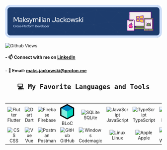 ![tuna_baner][tuna_baner_path]

![Github Views][profile_views_badge]


<h4>- 📫 Connect with me on <a href="https://www.linkedin.com/in/maksymilian-jackowski/">LinkedIn</a></h4>

<h4>- 📧 Email: <a href="mailto:maks.jackowski@proton.me">maks.jackowski@proton.me</a></h4>

<h2 align="center"><samp>💻 My Favorite Languages and Tools</samp></h2>

<div style="display: flex; align-items: center; justify-content: center;">
<table align="center">
  <tr>
    <td align="center" width="100">
      <img src="https://skillicons.dev/icons?i=flutter" alt="Flutter" width="45" height="45" /><br>Flutter
    </td>
    <td align="center" width="100">
      <img src="https://skillicons.dev/icons?i=dart" alt="Dart" width="45" height="45" /><br>Dart
    </td>
    <td align="center" width="100">
      <img src="https://skillicons.dev/icons?i=firebase" alt="Firebase" width="45" height="45" /><br>Firebase
    </td>
    <td align="center" width="100">
      <img src="./bloc.png" alt="BLoC" width="45" height="50" /><br>BLoC
    </td>
    <td align="center" width="100">
      <img src="https://skillicons.dev/icons?i=sqlite" width="48" height="48" alt="SQLite" /><br>SQLite
    </td>
    <td align="center" width="100">
      <img src="https://skillicons.dev/icons?i=js" alt="JavaScript" width="45" height="45" /><br>JavaScript
    </td>
    <td align="center" width="100">
      <img src="https://skillicons.dev/icons?i=ts" alt="TypeScript" width="45" height="45" /><br>TypeScript
    </td>
    <td align="center" width="100">
      <img src="https://skillicons.dev/icons?i=html" width="45" height="45" alt="HTML5" /><br>HTML5
    </td>
  </tr>
  <tr>
    <td align="center" width="100">
      <img src="https://skillicons.dev/icons?i=css" width="45" height="45" alt="CSS" /><br>CSS
    </td>
    <td align="center" width="100">
      <img src="https://skillicons.dev/icons?i=vue" width="45" height="45" alt="Vue" /><br>Vue
    </td>
    <td align="center" width="100">
      <img src="https://skillicons.dev/icons?i=postman" width="45" height="45" alt="Postman" /><br>Postman
    </td>
    <td align="center" width="100">
      <img src="https://skillicons.dev/icons?i=github" alt="GitHub" width="45" height="45" /><br>GitHub
    </td>
    <td align="center" width="100">
      <img src="https://codemagic.io/media/landing/press-kit/svg/star-gradient.svg" width="45" height="45" alt="Windows" /><br>Codemagic
    </td>
    <td align="center" width="100">
      <img src="https://skillicons.dev/icons?i=linux" width="45" height="45" alt="Linux" /><br>Linux
    </td>
    <td align="center" width="100">
      <img src="https://skillicons.dev/icons?i=apple" width="45" height="45" alt="Apple" /><br>Apple
    </td>
    <td align="center" width="100">
      <img src="https://skillicons.dev/icons?i=windows" width="45" height="45" alt="Windows" /><br>Windows
    </td>
  </tr>
</table>
</div>

<!--
**makjac/makjac** is a ✨ _special_ ✨ repository because its `README.md` (this file) appears on your GitHub profile.

Here are some ideas to get you started:

- 🔭 I’m currently working on ...
- 🌱 I’m currently learning ...
- 👯 I’m looking to collaborate on ...
- 🤔 I’m looking for help with ...
- 💬 Ask me about ...
- 📫 How to reach me: ...
- 😄 Pronouns: ...
- ⚡ Fun fact: ...
-->

<!-- end:excluded_rules_table -->

[tuna_baner_path]: ./makjac_banner.png
[profile_views_badge]: https://github-views.deno.dev/api/badge/makjac/?style=classic&label=Profile+views
[bloc_logo]: ./bloc.png
